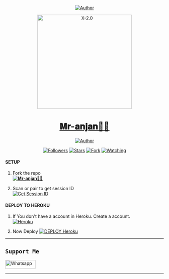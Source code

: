 <p align="center">
<a href="https://github.com/OfficialAnjanv2"><img title="Author" src="https://img.shields.io/badge/Author_Of-𝐌𝐫-𝐚𝐧𝐣𝐚𝐧-black"></a>

<p align="center">  
  <a href="https://wa.me/919883457657">
    <img alt="X-2.0" height="300" src="https://graph.org/file/a9ad23c1153a05cafe814.jpg">
    <h1 align="center">𝐌𝐫-𝐚𝐧𝐣𝐚𝐧👀🦋</h1>
  </a>
</p>
<p align="center">
<a href="https://github.com/OfficialAnjanv2"><img title="Author" src=""></a>
<p/>
<p align="center">
<a href="https://github.com/OfficialAnjanv2?tab=followers"><img title="Followers" src="https://img.shields.io/github/followers/anonphoenix007?label=Followers&style=social"></a>
<a href="https://github.com/OfficialAnjanv2/MR-ANJAN/stargazers/"><img title="Stars" src="https://img.shields.io/github/stars/anonphoenix007/MAKINO-MD-V2?&style=social"></a>
<a href="https://github.com/OfficialAnjanv2/MR-ANJAN/network/members"><img title="Fork" src="https://img.shields.io/github/forks/anonphoenix007/MAKINO-MD-V2?style=social"></a>
<a href="https://github.com/OfficialAnjanv2/MR-ANJAN/watchers"><img title="Watching" src="https://img.shields.io/github/watchers/anonphoenix007/MAKINO-MD-V2?label=Watching&style=social"></a>
</p>



#### SETUP

1. Fork the repo
    <br>
<a href="https://github.com/OfficialAnjanv2/MR-ANJAN/fork"><img title="𝐌𝐫-𝐚𝐧𝐣𝐚𝐧👀🦋" src="https://img.shields.io/badge/FORK_MAKINO-MD_V2-h?color=black&style=for-the-badge&logo=stackshare"></a>

2. Scan or pair to get session ID
    <br>
<a href='https://sessiongenerato-59ff7770ae86.herokuapp.com' target="_blank"><img alt='Get Session ID' src='https://img.shields.io/badge/Get-Session_ID-100000?style=for-the-badge&logo=scan&logoColor=white&labelColor=black&color=blue'/></a>



#### DEPLOY TO HEROKU 

1. If You don't have a account in Heroku. Create a account.
    <br>
<a href='https://signup.heroku.com/' target="_blank"><img alt='Heroku' src='https://img.shields.io/badge/-Create-black?style=for-the-badge&logo=heroku&logoColor=white'/></a>

2. Now Deploy
    <a href='https://dashboard.heroku.com/new?template=https://github.com/Anonphoenix007/MAKINO-MD-V2' target="_blank"><img alt='DEPLOY Heroku' src='https://img.shields.io/badge/-Deploy-black?style=for-the-badge&logo=heroku&logoColor=white'/></a>

---

## ```Support Me```
<a href='https://wa.me/919883457657?text=𝗛𝗘𝗟𝗢 𝐌𝐫-𝐚𝐧𝐣𝐚𝐧👀🦋' target="_blank"><img alt='Whatsapp' src='https://img.shields.io/badge/CONTACT-h?color=black&style=for-the-badge&logo=whatsapp' width="96.35" height="28"/></a></p>

</h1>

---
